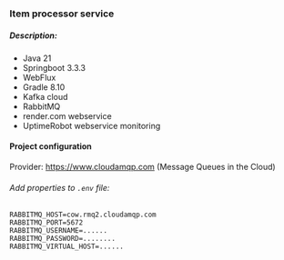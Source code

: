 ### Item processor service

##### Description:

* Java 21
* Springboot 3.3.3
* WebFlux
* Gradle 8.10
* Kafka cloud
* RabbitMQ
* render.com webservice
* UptimeRobot webservice monitoring

#### Project configuration

Provider: https://www.cloudamqp.com (Message Queues in the Cloud)

###### Add properties to `.env` file:

```
RABBITMQ_HOST=cow.rmq2.cloudamqp.com
RABBITMQ_PORT=5672
RABBITMQ_USERNAME=......
RABBITMQ_PASSWORD=........
RABBITMQ_VIRTUAL_HOST=......
```
